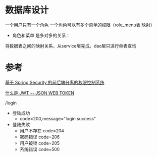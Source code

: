 # 数据库设计
一个用户只有一个角色
一个角色可以有多个菜单的权限（role_menu表 映射）

- 角色和菜单 是多对多的关系：


将数据表之间的映射关系，从service层完成，dao层只进行单表查询


# 参考
[基于 Spring Security 的前后端分离的权限控制系统](https://www.cnblogs.com/cjsblog/p/14904861.html)

[什么是 JWT -- JSON WEB TOKEN](https://www.jianshu.com/p/576dbf44b2ae)

/login
- 登陆成功
  - code=200,message="login success"
- 登陆失败
  - 用户不存在 code=204
  - 密码错误 code=206
  - 用户被锁 code=205
  - 系统错误 code=500
